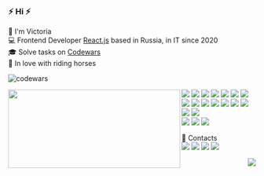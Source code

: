 <h3>⚡️ Hi ⚡️</h3>
<p>
  🧔 I'm <bold>Victoria</bold><br/>
  💻 Frontend Developer <bold><a href="https://reactjs.org/">React.js</a></bold> based in Russia, in IT since 2020<br/>
  🎓 Solve tasks on <a href="https://www.codewars.com/dashboard">Codewars</a><br/>
  🐎 In love with riding horses
</p>
<img src="https://www.codewars.com/users/vshivkova/badges/large" alt="codewars"/>

<p>
  <img align="left" width="350" height="160" src="https://github-readme-streak-stats.herokuapp.com/?user=vshivk&theme=dark&hide_border=true&border_radius=5.7&ring=7A0606"/>
  <p>
    <img src="https://img.shields.io/badge/-HTML5-E34F26?style=flat-square&logo=HTML5&logoColor=white"/>
    <img src="https://img.shields.io/badge/-CSS3-1572B6?style=flat-square&logo=CSS3&logoColor=white"/>
    <img src="https://img.shields.io/badge/-JavaScript-efd81d?style=flat-square&logo=javascript&logoColor=fff"/>
    <img src="https://img.shields.io/badge/-React-00d8ff?style=flat-square&logo=react&logoColor=00bdd6"/>
    <img src="https://img.shields.io/badge/-Redux-764abc?style=flat-square&logo=Redux&logoColor=fff"/>
    <img src="https://img.shields.io/badge/-Typescript-3178c6?style=flat-square&logo=typescript&logoColor=fff"/>
    <img src="https://img.shields.io/badge/-MUI-0072e5?style=flat-square&logo=mui&logoColor=fff"/>
    <img src="https://img.shields.io/badge/-Sass-cf649a?style=flat-square&logo=sass&logoColor=fff"/>
    <img src="https://img.shields.io/badge/-%D0%91%D0%AD%D0%9C-052433?style=flat-square&logo=bem&logoColor=1599da"/>
    <img src="https://img.shields.io/badge/-Webstorm-2096d7?style=flat-square&logo=webstorm&logoColor=000"/>
    <img src="https://img.shields.io/badge/-Visual%20Studio%20Code-23A9F2?style=flat-square&logo=Visual%20Studio%20Code&logoColor=white"/>
    <img src="https://img.shields.io/badge/-Github-181717?style=flat-square&logo=GitHub&logoColor=white"/>
    <img src="https://img.shields.io/badge/-Git-F44D27?style=flat-square&logo=Git&logoColor=white"/>
    <img src="https://img.shields.io/badge/-NPM-CB3837?style=flat-square&logo=NPM&logoColor=white"/>
    <img src="https://img.shields.io/badge/-Trello-0079BF?style=flat-square&logo=Trello&logoColor=white"/>
    <img src="https://img.shields.io/badge/-Notion-000000?style=flat-square&logo=Notion&logoColor=white"/><br/>
    <img src="https://img.shields.io/badge/-WebPack-1C78C0?style=flat-square&logo=WebPack&logoColor=white"/>
    <img src="https://img.shields.io/badge/-Gulp-cf4647?style=flat-square&logo=gulp&logoColor=fff"/>
    <img src="https://img.shields.io/badge/-ESLint-4B32C3?style=flat-square&logo=ESLint&logoColor=white"/>
  </p>
</p>
<p>
  📣 Contacts<br/>
  <a href="https://t.me/victoriavvc"><img src="https://img.shields.io/badge/TELEGRAM-249eda.svg?style=for-the-badge&logo=telegram&logoColor=white"/></a>
  <a href="mailto:vshivkovavictoria@gmail.com"><img src="https://img.shields.io/badge/e‑mail-D14836.svg?style=for-the-badge&logo=GMail&logoColor=white"/></a>
  <a href="https://www.linkedin.com/in/victoria-vshivkova/"><img src="https://img.shields.io/badge/linkedin-0077B5.svg?style=for-the-badge&logo=linkedin&logoColor=white"/></a>
  <a href="https://twitter.com/vshivkv"><img src="https://img.shields.io/badge/twitter-1DA1F2.svg?style=for-the-badge&logo=twitter&logoColor=white"/></a>
</p>
<div display="flex" align="right">
  <img src="https://views.whatilearened.today/views/github/victoria1900/views.svg"/>
</div>




